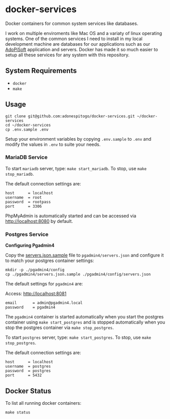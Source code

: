 # docker-services

Docker containers for common system services like databases.

I work on multiple enviroments like Mac OS and a variaty of linux operating systems. One of the common services I need to install in my local development machine are databases for our
applications such as our [AdoPiSoft](https://wwww.adopisoft.com) application and servers. Docker has made it so much easier to setup all these services for any system with this repository.

## System Requirements

- `docker`
- `make`

## Usage

```
git clone git@github.com:adonespitogo/docker-services.git ~/docker-services
cd ~/docker-services
cp .env.sample .env
```

Setup your environment variables by copying `.env.sample` to `.env` and modify the values in `.env` to suite your needs.

### MariaDB Service

To start `mariadb` server, type: `make start_mariadb`. To stop, use `make stop_mariadb`.

The default connection settings are:

```
host      = localhost
username  = root
password  = rootpass
port      = 3306
```

PhpMyAdmin is automatically started and can be accessed via [http://localhost:8080](http://localhost:8080) by default.

### Postgres Service

**Configuring Pgadmin4**

Copy the [servers.json.sample](./pgadmin4/servers.json.sample) file to `pgadmin4/servers.json` and configure it to match your postgres container settings:

```
mkdir -p ./pgadmin4/config
cp ./pgadmin4/servers.json.sample ./pgadmin4/config/servers.json
```

The default settings for `pgadmin4` are:

Access: [http://localhost:8081](http://localhost:8081)

```
email       = admin@pgadmin4.local
password    = pgadmin4
```

The `pgadmin4` container is started automatically when you start the postgres container using `make start_postgres` and is stopped automatically when you stop the postgres container via `make stop_postgres`.

To start `postgres` server, type: `make start_postgres`. To stop, use `make stop_postgres`.

The default connection settings are:

```
host      = localhost
username  = postgres
password  = postgres
port      = 5432
```

## Docker Status

To list all running docker containers:

```
make status
```

